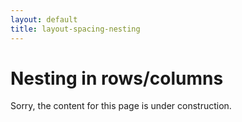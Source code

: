 ```yaml
---
layout: default
title: layout-spacing-nesting
---
```


# Nesting in rows/columns

Sorry, the content for this page is under construction.
